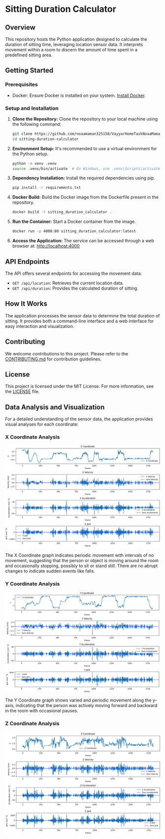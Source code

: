# Sitting Duration Calculator

## Overview

This repository hosts the Python application designed to calculate the duration of sitting time, leveraging location sensor data. It interprets movement within a room to discern the amount of time spent in a predefined sitting area.

## Getting Started

### Prerequisites

- Docker: Ensure Docker is installed on your system. [Install Docker](https://docs.docker.com/get-docker/).

### Setup and Installation

1. **Clone the Repository:**
   Clone the repository to your local machine using the following command:
    ```bash
    git clone https://github.com/noaamaman325158/VayyarHomeTaskNoaaMaman.git
    cd sitting-duration-calculator
    ```

2. **Environment Setup:**
   It's recommended to use a virtual environment for the Python setup.
    ```bash
    python -m venv .venv
    source .venv/bin/activate  # On Windows, use .venv\Scripts\activate
    ```

3. **Dependency Installation:**
   Install the required dependencies using pip.
    ```bash
    pip install -r requirements.txt
    ```

4. **Docker Build:**
   Build the Docker image from the Dockerfile present in the repository.
    ```bash
    docker build -t sitting_duration_calculator .
    ```

5. **Run the Container:**
   Start a Docker container from the image.
    ```bash
    docker run -p 4000:80 sitting_duration_calculator:latest
    ```

6. **Access the Application:**
   The service can be accessed through a web browser at:
   [http://localhost:4000](http://localhost:4000)

## API Endpoints

The API offers several endpoints for accessing the movement data:

- `GET /api/location`: Retrieves the current location data.
- `GET /api/duration`: Provides the calculated duration of sitting.

## How It Works

The application processes the sensor data to determine the total duration of sitting. It provides both a command-line interface and a web interface for easy interaction and visualization.

## Contributing

We welcome contributions to this project. Please refer to the [CONTRIBUTING.md](CONTRIBUTING.md) for contribution guidelines.

## License

This project is licensed under the MIT License. For more information, see the [LICENSE](LICENSE) file.

## Data Analysis and Visualization

For a detailed understanding of the sensor data, the application provides visual analyses for each coordinate:

### X Coordinate Analysis
![img.png](img.png)

The X Coordinate graph indicates periodic movement with intervals of no movement, suggesting that the person or object is moving around the room and occasionally stopping, possibly to sit or stand still. There are no abrupt changes to indicate sudden events like falls.

### Y Coordinate Analysis
![img_1.png](img_1.png)

The Y Coordinate graph shows varied and periodic movement along the y-axis, indicating that the person was actively moving forward and backward in the room with occasional pauses.

### Z Coordinate Analysis
![img_2.png](img_2.png)
